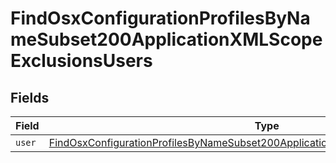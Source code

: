 # FindOsxConfigurationProfilesByNameSubset200ApplicationXMLScopeExclusionsUsers


## Fields

| Field                                                                                                                                                                                             | Type                                                                                                                                                                                              | Required                                                                                                                                                                                          | Description                                                                                                                                                                                       |
| ------------------------------------------------------------------------------------------------------------------------------------------------------------------------------------------------- | ------------------------------------------------------------------------------------------------------------------------------------------------------------------------------------------------- | ------------------------------------------------------------------------------------------------------------------------------------------------------------------------------------------------- | ------------------------------------------------------------------------------------------------------------------------------------------------------------------------------------------------- |
| `user`                                                                                                                                                                                            | [FindOsxConfigurationProfilesByNameSubset200ApplicationXMLScopeExclusionsUsersUser](../../models/operations/findosxconfigurationprofilesbynamesubset200applicationxmlscopeexclusionsusersuser.md) | :heavy_minus_sign:                                                                                                                                                                                | N/A                                                                                                                                                                                               |
